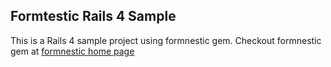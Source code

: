 ## Formtestic Rails 4 Sample

This is a Rails 4 sample project using formnestic gem. Checkout formnestic gem at [formnestic home page](https://github.com/jameshuynh/formnestic)